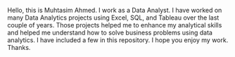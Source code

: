 Hello, this is Muhtasim Ahmed. I work as a Data Analyst. I have worked on many Data Analytics projects using Excel, SQL, and Tableau over the last couple of years. Those projects helped me to enhance my analytical skills and helped me understand how to solve business problems using data analytics. I have included a few in this repository. I hope you enjoy my work. Thanks.
